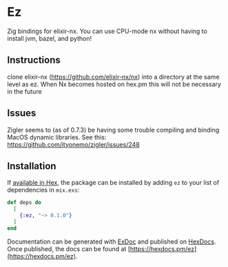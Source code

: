 # Ez

Zig bindings for elixir-nx.  You can use CPU-mode nx without having to install jvm,
bazel, and python!

## Instructions

clone elixir-nx (https://github.com/elixir-nx/nx) into a directory at the same level
as ez.  When Nx becomes hosted on hex.pm this will not be necessary in the future

## Issues

Zigler seems to (as of 0.7.3) be having some trouble compiling and binding MacOS dynamic libraries.
See this: https://github.com/ityonemo/zigler/issues/248

## Installation

If [available in Hex](https://hex.pm/docs/publish), the package can be installed
by adding `ez` to your list of dependencies in `mix.exs`:

```elixir
def deps do
  [
    {:ez, "~> 0.1.0"}
  ]
end
```

Documentation can be generated with [ExDoc](https://github.com/elixir-lang/ex_doc)
and published on [HexDocs](https://hexdocs.pm). Once published, the docs can
be found at [https://hexdocs.pm/ez](https://hexdocs.pm/ez).

